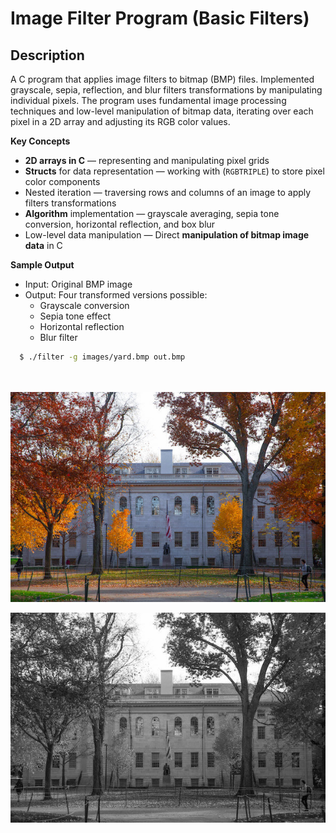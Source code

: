
# Image Filter Program (Basic Filters)

## Description  
A C program that applies image filters to bitmap (BMP) files. Implemented grayscale, sepia, reflection, and blur filters transformations by manipulating individual pixels. The program uses fundamental image processing techniques and low-level manipulation of bitmap data, iterating over each pixel in a 2D array and adjusting its RGB color values. 


**Key Concepts**
- **2D arrays in C** — representing and manipulating pixel grids 
- **Structs** for data representation — working with (`RGBTRIPLE`) to store pixel color components
- Nested iteration — traversing rows and columns of an image to apply filters transformations
- **Algorithm** implementation — grayscale averaging, sepia tone conversion, horizontal reflection, and box blur
- Low-level data manipulation — Direct **manipulation of bitmap image data** in C  



**Sample Output**  
- Input: Original BMP image  
- Output: Four transformed versions possible:  
  - Grayscale conversion  
  - Sepia tone effect  
  - Horizontal reflection  
  - Blur filter  

```bash
  $ ./filter -g images/yard.bmp out.bmp

  
```
![Original](/images/yard.bmp)

![Filtered](/images/yard-grayscale.bmp)
